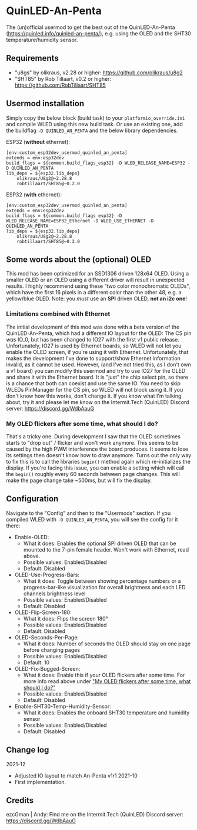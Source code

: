 # QuinLED-An-Penta
The (un)official usermod to get the best out of the QuinLED-An-Penta (https://quinled.info/quinled-an-penta/), e.g. using the OLED and the SHT30 temperature/humidity sensor.

## Requirements
* "u8gs" by olikraus, v2.28 or higher: https://github.com/olikraus/u8g2
* "SHT85" by Rob Tillaart, v0.2 or higher: https://github.com/RobTillaart/SHT85

## Usermod installation
Simply copy the below block (build task) to your `platformio_override.ini` and compile WLED using this new build task. Or use an existing one, add the buildflag `-D QUINLED_AN_PENTA` and the below library dependencies.

ESP32 (**without** ethernet):
```
[env:custom_esp32dev_usermod_quinled_an_penta]
extends = env:esp32dev
build_flags = ${common.build_flags_esp32} -D WLED_RELEASE_NAME=ESP32 -D QUINLED_AN_PENTA
lib_deps = ${esp32.lib_deps}
    olikraus/U8g2@~2.28.8
    robtillaart/SHT85@~0.2.0
```

ESP32 (**with** ethernet):
```
[env:custom_esp32dev_usermod_quinled_an_penta]
extends = env:esp32dev
build_flags = ${common.build_flags_esp32} -D WLED_RELEASE_NAME=ESP32_Ethernet -D WLED_USE_ETHERNET -D QUINLED_AN_PENTA
lib_deps = ${esp32.lib_deps}
    olikraus/U8g2@~2.28.8
    robtillaart/SHT85@~0.2.0
```

## Some words about the (optional) OLED
This mod has been optimized for an SSD1306 driven 128x64 OLED. Using a smaller OLED or an OLED using a different driver will result in unexpected results.
I highly recommend using these "two color monochromatic OLEDs", which have the first 16 pixels in a different color than the other 48, e.g. a yellow/blue OLED.
Note: you _must_ use an **SPI** driven OLED, **not an i2c one**!

### Limitations combined with Ethernet
The initial development of this mod was done with a beta version of the QuinLED-An-Penta, which had a different IO layout for the OLED: The CS pin _was_ IO_0, but has been changed to IO27 with the first v1 public release. Unfortunately, IO27 is used by Ethernet boards, so WLED will not let you enable the OLED screen, if you're using it with Ethernet. Unfortunately, that makes the development I've done to support/show Ethernet information invalid, as it cannot be used.
However, (and I've not tried this, as I don't own a v1 board) you can modify this usermod and try to use IO27 for the OLED and share it with the Ethernet board. It is "just" the chip select pin, so there is a chance that both can coexist and use the same IO. You need to skip WLEDs PinManager for the CS pin, so WLED will not block using it. If you don't know how this works, don't change it. If you know what I'm talking about, try it and please let me know on the Intermit.Tech (QuinLED) Discord server: https://discord.gg/WdbAauG

### My OLED flickers after some time, what should I do?
That's a tricky one. During development I saw that the OLED sometimes starts to "drop out" / flicker and won't work anymore. This seems to be caused by the high PWM interference the board produces. It seems to lose its settings then doesn't know how to draw anymore. Turns out the only way to fix this is to call the libraries `begin()` method again which re-initializes the display.
If you're facing this issue, you can enable a setting which will call the `begin()` roughly every 60 seconds between page changes. This will make the page change take ~500ms, but will fix the display.


## Configuration
Navigate to the "Config" and then to the "Usermods" section. If you compiled WLED with `-D QUINLED_AN_PENTA`, you will see the config for it there:
* Enable-OLED:
  * What it does: Enables the optional SPI driven OLED that can be mounted to the 7-pin female header. Won't work with Ethernet, read above.
  * Possible values: Enabled/Disabled
  * Default: Disabled
* OLED-Use-Progress-Bars:
  * What it does: Toggle between showing percentage numbers or a progress-bar-like visualization for overall brightness and each LED channels brightness level
  * Possible values: Enabled/Disabled
  * Default: Disabled
* OLED-Flip-Screen-180:
  * What it does: Flips the screen 180°
  * Possible values: Enabled/Disabled
  * Default: Disabled
* OLED-Seconds-Per-Page:
  * What it does: Number of seconds the OLED should stay on one page before changing pages
  * Possible values: Enabled/Disabled
  * Default: 10
* OLED-Fix-Bugged-Screen:
  * What it does: Enable this if your OLED flickers after some time. For more info read above under ["My OLED flickers after some time, what should I do?"](#My-OLED-flickers-after-some-time-what-should-I-do)
  * Possible values: Enabled/Disabled
  * Default: Disabled
* Enable-SHT30-Temp-Humidity-Sensor:
  * What it does: Enables the onboard SHT30 temperature and humidity sensor
  * Possible values: Enabled/Disabled
  * Default: Disabled

## Change log
2021-12
* Adjusted IO layout to match An-Penta v1r1
2021-10
* First implementation.

## Credits
ezcGman | Andy: Find me on the Intermit.Tech (QuinLED) Discord server: https://discord.gg/WdbAauG
